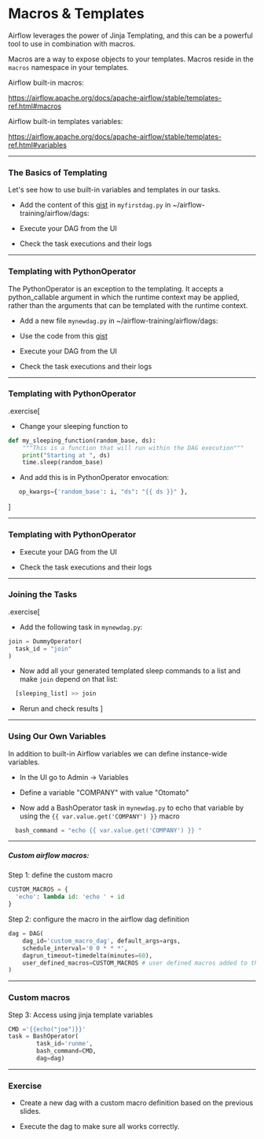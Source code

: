 
# Macros & Templates

Airflow leverages the power of Jinja Templating, and this can be a powerful tool to use in combination with macros. 

Macros are a way to expose objects to your templates. 
Macros reside in the `macros` namespace in your templates.

Airflow built-in macros: 

https://airflow.apache.org/docs/apache-airflow/stable/templates-ref.html#macros

Airflow built-in templates variables: 

https://airflow.apache.org/docs/apache-airflow/stable/templates-ref.html#variables

---

### The Basics of Templating

Let's see how to use built-in variables and templates in our tasks.

- Add the content of this [gist](https://gist.github.com/antweiss/07eb87d3d86cb448d319af22f22dde3d)  in `myfirstdag.py` in ~/airflow-training/airflow/dags:

- Execute your DAG from the UI

- Check the task executions and their logs


---

### Templating with PythonOperator

The PythonOperator is an exception to the templating. It accepts a python_callable argument in which the runtime context may be applied, rather than the arguments that can be templated with the runtime context.

- Add a new file `mynewdag.py` in ~/airflow-training/airflow/dags:
- Use the code from this [gist](https://gist.github.com/antweiss/d2740c248b0ddcdefc535303eb83494b)

- Execute your DAG from the UI

- Check the task executions and their logs

---

### Templating with PythonOperator
.exercise[
- Change your sleeping function to 
```python
def my_sleeping_function(random_base, ds):
    """This is a function that will run within the DAG execution"""
    print("Starting at ", ds)
    time.sleep(random_base)
```
- And add this is in PythonOperator envocation:
```python
   op_kwargs={'random_base': i, "ds": "{{ ds }}" },
```
]

---

### Templating with PythonOperator


- Execute your DAG from the UI

- Check the task executions and their logs

---

### Joining the Tasks

.exercise[
- Add the following task in `mynewdag.py`:
```python
join = DummyOperator(
  task_id = "join"
)
```
- Now add all your generated templated sleep commands to a list and make `join` depend on that list:
```python
  [sleeping_list] >> join
```
- Rerun and check results 
]

---

### Using Our Own Variables

In addition to built-in Airflow variables we can define instance-wide variables.

- In the UI go to Admin -> Variables

- Define a variable "COMPANY" with value "Otomato"

- Now add a BashOperator task in `mynewdag.py` to echo that variable by using the `{{ var.value.get('COMPANY') }}` macro
```python
  bash_command = "echo {{ var.value.get('COMPANY') }} "
```

---

##### Custom airflow macros:

Step 1: define the custom macro

```python
CUSTOM_MACROS = {
  'echo': lambda id: 'echo ' + id
}
```

Step 2: configure the macro in the airflow dag definition

```python
dag = DAG(
    dag_id='custom_macro_dag', default_args=args,
    schedule_interval='0 0 * * *',
    dagrun_timeout=timedelta(minutes=60),
    user_defined_macros=CUSTOM_MACROS # user defined macros added to the dag context
)
```

---

### Custom macros

Step 3: Access using jinja template variables

```python
CMD ='{{echo("joe")}}'
task = BashOperator(
        task_id='runme',
        bash_command=CMD,
        dag=dag)
```

---

### Exercise

- Create a new dag with a custom macro definition based on the previous slides.

- Execute the dag to make sure all works correctly.